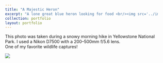 ```yaml
---
title: "A Majestic Heron"
excerpt: "A lone great blue heron looking for food <br/><img src='../images/DSC_2664.JPG'>"
collection: portfolio
layout: portfolio
---
```


This photo was taken during a snowy morning hike in Yellowstone National Park. I used a Nikon D7500 with a 200–500mm f/5.6 lens.  
One of my favorite wildlife captures!

<img src='{{ site.baseurl }}/images/DSC_2664.JPG'>